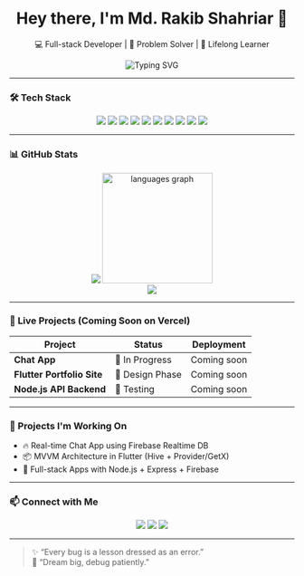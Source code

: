 <h1 align="center">Hey there, I'm Md. Rakib Shahriar 👋</h1>
<p align="center">💻 Full-stack Developer | 🧠 Problem Solver | 🚀 Lifelong Learner</p>

<p align="center">
  <img src="https://readme-typing-svg.demolab.com?font=Fira+Code&duration=3000&pause=1000&center=true&width=600&lines=JavaScript+%7C+Node.js+%7C+Flutter+%7C+Firebase;Building+Chat+Apps+%26+Realtime+Projects;Debugging+One+Bug+at+a+Time..." alt="Typing SVG" />
</p>

---

### 🛠️ Tech Stack

<p align="center">
  <img src="https://img.shields.io/badge/JavaScript-F7DF1E?style=flat&logo=javascript&logoColor=black" />
  <img src="https://img.shields.io/badge/Node.js-339933?style=flat&logo=node.js&logoColor=white" />
  <img src="https://img.shields.io/badge/Express.js-000000?style=flat&logo=express&logoColor=white" />
  <img src="https://img.shields.io/badge/Flutter-02569B?style=flat&logo=flutter&logoColor=white" />
  <img src="https://img.shields.io/badge/Dart-0175C2?style=flat&logo=dart&logoColor=white" />
  <img src="https://img.shields.io/badge/Firebase-FFCA28?style=flat&logo=firebase&logoColor=black" />
  <img src="https://img.shields.io/badge/GetX-purple?style=flat&logo=flutter&logoColor=white" />
  <img src="https://img.shields.io/badge/Provider-5C6BC0?style=flat&logo=flutter&logoColor=white" />
  <img src="https://img.shields.io/badge/VS%20Code-007ACC?style=flat&logo=visual-studio-code&logoColor=white" />
  <img src="https://img.shields.io/badge/Hosted%20on-Vercel-black?style=flat&logo=vercel" />
  

</p>

---

### 📊 GitHub Stats

<p align="center">
  <img src="https://github-readme-stats.vercel.app/api?username=mdrakibshahriar&show_icons=true&theme=tokyonight" />
  <img src="https://github-readme-stats.vercel.app/api/top-langs?username=mdrakibshahriar&locale=en&hide_title=false&layout=compact&card_width=360&langs_count=5&theme=dracula&hide_border=false" height="195" alt="languages graph"  />
  <br />
  <img src="https://github-readme-streak-stats.herokuapp.com?user=mdrakibshahriar&theme=tokyonight" />
</p>

  
</div>

---
### 🚀 Live Projects (Coming Soon on Vercel)

| Project | Status | Deployment |
|--------|--------|------------|
| **Chat App** | 🔧 In Progress | Coming soon |
| **Flutter Portfolio Site** | 🎨 Design Phase | Coming soon |
| **Node.js API Backend** | 🔬 Testing | Coming soon |




---

### 🚀 Projects I'm Working On
- 🔥 Real-time Chat App using Firebase Realtime DB
- 📦 MVVM Architecture in Flutter (Hive + Provider/GetX)
- 📡 Full-stack Apps with Node.js + Express + Firebase

---

### 📫 Connect with Me

<p align="center">
  <a href="mailto:rakibshahriar9@gmail.com"><img src="https://img.shields.io/badge/Email-D14836?style=flat&logo=gmail&logoColor=white" /></a>
  <a href="https://www.linkedin.com/in/md-rakib-shahriar-7514a8301/"><img src="https://img.shields.io/badge/LinkedIn-0077B5?style=flat&logo=linkedin&logoColor=white" /></a>
  <a href="https://github.com/mdrakibshahriar"><img src="https://img.shields.io/badge/GitHub-181717?style=flat&logo=github&logoColor=white" /></a>
</p>

---

> ✨ “Every bug is a lesson dressed as an error.”  
> 🧠 “Dream big, debug patiently.”

